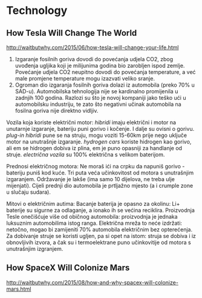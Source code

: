 # Technology

## How Tesla Will Change The World
http://waitbutwhy.com/2015/06/how-tesla-will-change-your-life.html
1. Izgaranje fosilnih goriva dovodi do povećanja udjela CO2, zbog uvođenja ugljika koji je milijunima godina bio zarobljen ispod zemlje. Povećanje udjela CO2 neupitno dovodi do povećanja temperature, a već male promjene temperature mogu izazvati veliko sranje.
2. Ogroman dio izgaranja fosilnih goriva dolazi iz automobila (preko 70% u SAD-u). Automobilska tehnologija nije se kardinalno promijenila u zadnjih 100 godina. Razlozi su što je novoj kompaniji jako teško ući u automobilsku industriju, te zato što negativni učinak automobila na fosilna goriva nije direktno vidljiv.

Vozila koja koriste električni motor:
  *hibridi* imaju električni i motor na unutarnje izgaranje, bateriju puni gorivo i kočenje. I dalje su ovisni o gorivu.
  *plug-in hibridi* pune se na struju, mogu voziti 15-60km prije nego uključe motor na unutrašnje izgaranje.
  *hydrogen cars* koriste hidrogen kao gorivo, ali em se hidrogen dobiva iz plina, em je puno opasniji za handlanje od struje.
  *electrična vozila* su 100% električna s velikom baterijom.

Prednosi električnog motora:
  Ne moraš ići na crpku da napuniš gorivo - bateriju puniš kod kuće.
  Tri puta veća učinkovitost od motora s unutrašnjim izgaranjem.
  Održavanje je lakše (ima samo 10 dijelova, ne treba ulje mijenjati).
  Cijeli prednji dio automobila je prtljažno mjesto (a i crumple zone u slučaju sudara).

Mitovi o električnim autima:
  Bacanje baterija je opasno za okolinu: Li+ baterije su sigurne za odlaganje, a ionako ih se većina reciklira.
  Proizvodnja Tesle onečišćuje više od običnog automobila: proizvodnja je jednaka luksuznim automobilima istog ranga.
  Električna mreža to neće izdržati: netočno, mogao bi zamijeniti 70% automobila električnim bez opterećenja.
  Za dobivanje struje se koristi ugljen, pa si opet na istom: struja se dobiva i iz obnovljivih izvora, a čak su i termoelektrane  puno učinkovitije od motora s unutrašnjim izgranjem.

## How SpaceX Will Colonize Mars
http://waitbutwhy.com/2015/08/how-and-why-spacex-will-colonize-mars.html

